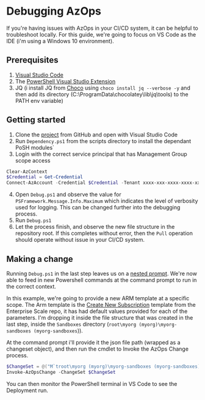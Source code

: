 # Debugging AzOps

If you're having issues with AzOps in your CI/CD system, it can be helpful to troubleshoot locally. For this guide, we're going to focus on VS Code as the IDE (i'm using a Windows 10 environment).

## Prerequisites

1. [Visual Studio Code](https://code.visualstudio.com/)
1. The [PowerShell Visual Studio Extension](https://marketplace.visualstudio.com/items?itemName=ms-vscode.PowerShell)
1. JQ (i install JQ from [Choco](https://community.chocolatey.org/packages/jq) using `choco install jq --verbose -y` and then add its directory (C:\ProgramData\chocolatey\lib\jq\tools) to the PATH env variable)

## Getting started

1. Clone the [project](https://github.com/Azure/AzOps) from GitHub and open with Visual Studio Code
1. Run `Dependency.ps1` from the scripts directory to install the dependant PoSH modules`
1. Login with the correct service principal that has Management Group scope access

```powershell
Clear-AzContext
$Credential = Get-Credential
Connect-AzAccount -Credential $Credential -Tenant xxxx-xxx-xxxx-xxxx-xxx -ServicePrincipal
```

4. Open `Debug.ps1` and observe the value for `PSFramework.Message.Info.Maximum` which indicates the level of verbosity used for logging.  This can be changed further into the debugging process.
1. Run `Debug.ps1`
1. Let the process finish, and observe the new file structure in the repository root.  If this completes without error, then the `Pull` operation should operate without issue in your CI/CD system.

## Making a change

Running `Debug.ps1` in the last step leaves us on a [nested prompt](https://docs.microsoft.com/en-us/dotnet/api/system.management.automation.host.pshost.enternestedprompt). We're now able to feed in new Powershell commands at the command prompt to run in the correct context.

In this example, we're going to provide a new ARM template at a specific scope. The Arm template is the [Create New Subscription](https://github.com/Azure/Enterprise-Scale/blob/main/examples/landing-zones/empty-subscription/emptySubscription.json) template from the Enterprise Scale repo, it has had default values provided for each of the parameters. I'm dropping it inside the file structure that was created in the last step, inside the `Sandboxes` directory (`root\myorg (myorg)\myorg-sandboxes (myorg-sandboxes`)).

At the command prompt i'll provide it the json file path (wrapped as a changeset object), and then run the cmdlet to Invoke the AzOps Change process.

```powershell
$ChangeSet = @("M`troot\myorg (myorg)\myorg-sandboxes (myorg-sandboxes)\new-subscription.json")
Invoke-AzOpsChange -ChangeSet $ChangeSet
```

You can then monitor the PowerShell terminal in VS Code to see the Deployment run.
